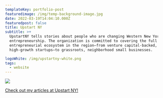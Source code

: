 ```yaml
---
templateKey: portfolio-post
featuredimage: /img/temp-background-image.jpg
date: 2022-03-19T14:04:10.000Z
featuredpost: false
title: Upstart NY
subtitle: >+
  UpstartNY tells stories about people who are changing Western New York through
  entrepreneurship. The organization is committed to covering the full
  entrepreneurial ecosystem in the region—from venture capital-backed,
  high-growth startups—to grassroots, neighborhood small businesses.

logoWhite: /img/upstartny-white.png
tags:
  - website
---
```



![](/img/upstart-ny-feature.jpg)

[Check out my articles at Upstart NY!](https://www.upstartny.org/authors/james.aspx)